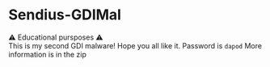 # Sendius-GDIMal
⚠️ Educational pursposes ⚠️
<br>
This is my second GDI malware! Hope you all like it.
Password is <code>dapod</code>
More information is in the zip
